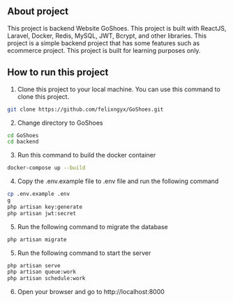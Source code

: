 ## About project

This project is backend Website GoShoes. This project is built with ReactJS, Laravel, Docker, Redis, MySQL, JWT, Bcrypt, and other libraries. This project is a simple backend project that has some features such as ecommerce project. This project is built for learning purposes only.

## How to run this project

1. Clone this project to your local machine. You can use this command to clone this project.

```bash
git clone https://github.com/felixngyx/GoShoes.git
```

2. Change directory to GoShoes

```bash
cd GoShoes
cd backend
```

3. Run this command to build the docker container

```bash
docker-compose up --build
```

4. Copy the .env.example file to .env file and run the following command

```bash
cp .env.example .env
g
php artisan key:generate
php artisan jwt:secret
```

5. Run the following command to migrate the database

```bash
php artisan migrate
```

5. Run the following command to start the server

```bash
php artisan serve
php artisan queue:work
php artisan schedule:work

```

6. Open your browser and go to http://localhost:8000
